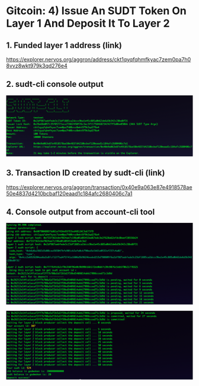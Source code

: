 # Gitcoin: 4) Issue An SUDT Token On Layer 1 And Deposit It To Layer 2

## 1. Funded layer 1 address (link) 

https://explorer.nervos.org/aggron/address/ckt1qyqfqhmfkyac7zem0pa7h08vvz8wkt979k3qd276e4

## 2. sudt-cli console output

![](2sudt-cli-consoleOutput.png)

## 3. Transaction ID created by sudt-cli (link)

https://explorer.nervos.org/aggron/transaction/0x40e9a063e87e4918578ae50e4837d4210bcbaf120eaad1c184afc2680406c7a1

## 4. Console output from account-cli tool

![](4consoleOutputDeposit.png)

![](4consoleOutputDepositSuccess.png)